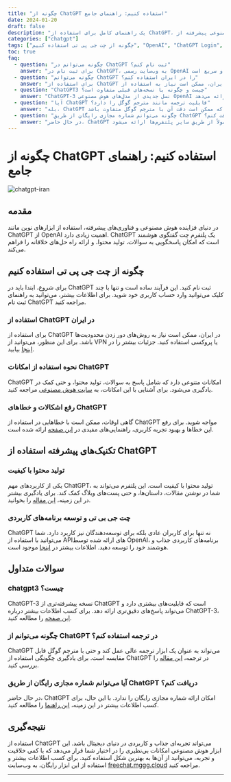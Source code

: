 ```yaml
---
title: "چگونه از ChatGPT استفاده کنیم: راهنمای جامع"
date: 2024-01-20
draft: false
description: "یک راهنمای کامل برای استفاده از ChatGPT، ارائه دهنده هوش مصنوعی پیشرفته از OpenAI، با تمرکز بر نحوه ثبت‌نام، استفاده در ایران، و تکنیک‌های پیشرفته."
categories: ["chatgpt"]
tags: ["چگونه از چت جی پی تی استفاده کنیم", "OpenAI", "ChatGPT Login", "نحوه استفاده از ChatGPT در ایران", "ChatGPT3", "مترجم گوگل", "شماره مجازی رایگان"]
toc: true
faq:
  - question: "چگونه می‌توانم در ChatGPT ثبت نام کنم؟"
    answer: "برای ثبت نام در ChatGPT، به وب‌سایت رسمی OpenAI مراجعه کنید و دستورالعمل‌های ثبت نام را دنبال نمایید. این فرایند ساده و سریع است."
  - question: "چگونه می‌توانم ChatGPT را در ایران استفاده کنم؟"
    answer: "برای استفاده از ChatGPT در ایران، ممکن است نیاز به استفاده از VPN یا سایر روش‌های دور زدن محدودیت‌های اینترنتی باشد. روش‌های مختلفی برای این منظور وجود دارد."
  - question: "ChatGPT3 چیست و چگونه با نسخه‌های قبلی متفاوت است؟"
    answer: "ChatGPT-3 نسل جدیدی از مدل‌های هوش مصنوعی OpenAI است که با دقت و قابلیت‌های بالاتری نسبت به نسخه‌های قبلی، پاسخ‌گویی به سوالات و تولید محتوا را ارائه می‌دهد."
  - question: "آیا ChatGPT قابلیت ترجمه مانند مترجم گوگل را دارد؟"
    answer: "بله، ChatGPT می‌تواند به عنوان یک ابزار ترجمه مورد استفاده قرار گیرد و توانایی ترجمه به زبان‌های مختلف را دارد، هرچند که ممکن است دقت آن با مترجم گوگل متفاوت باشد."
  - question: "چگونه می‌توانم شماره مجازی رایگان از طریق ChatGPT دریافت کنم؟"
    answer: "در حال حاضر، ChatGPT این قابلیت را ندارد که مستقیماً شماره مجازی رایگان ارائه دهد. این نوع خدمات معمولاً از طریق سایر پلتفرم‌ها ارائه می‌شود."
---
```



# چگونه از ChatGPT استفاده کنیم: راهنمای جامع
![chatgpt-iran](/img/chatgpt-iran.png)

## مقدمه
در دنیای فزاینده هوش مصنوعی و فناوری‌های پیشرفته، استفاده از ابزارهای نوین مانند ChatGPT از OpenAI اهمیت زیادی دارد. ChatGPT یک پلتفرم چت گفتگوی هوشمند است که امکان پاسخگویی به سوالات، تولید محتوا، و ارائه راه حل‌های خلاقانه را فراهم می‌کند.

## چگونه از چت جی پی تی استفاده کنیم
برای شروع، ابتدا باید در ChatGPT ثبت نام کنید. این فرآیند ساده است و تنها با چند کلیک می‌توانید وارد حساب کاربری خود شوید. برای اطلاعات بیشتر، می‌توانید به راهنمای ثبت نام ChatGPT مراجعه کنید.

### استفاده از ChatGPT در ایران
برای استفاده از ChatGPT در ایران، ممکن است نیاز به روش‌های دور زدن محدودیت‌ها باشد. برای این منظور، می‌توانید از VPN یا پروکسی استفاده کنید. جزئیات بیشتر را در [اینجا](/en/chatgpt_unblock) بیابید.

### نحوه استفاده از امکانات ChatGPT
ChatGPT امکانات متنوعی دارد که شامل پاسخ به سوالات، تولید محتوا، و حتی کمک در یادگیری می‌شود. برای آشنایی با این امکانات، به [سایت هوش مصنوعی](/en/how-to-sovle-chatgpt-errors) مراجعه کنید.

### رفع اشکالات و خطاهای ChatGPT
گاهی اوقات، ممکن است با خطاهایی در استفاده از ChatGPT مواجه شوید. برای رفع این خطاها و بهبود تجربه کاربری، راهنمایی‌های مفیدی در [این صفحه](/en/chatgpt_1105_error) ارائه شده است.

## تکنیک‌های پیشرفته استفاده از ChatGPT
### تولید محتوا با کیفیت
یکی از کاربردهای مهم ChatGPT، تولید محتوا با کیفیت است. این پلتفرم می‌تواند به شما در نوشتن مقالات، داستان‌ها، و حتی پست‌های وبلاگ کمک کند. برای یادگیری بیشتر در این زمینه، [این مقاله](/en/make_anki_cards) را بخوانید.

### چت جی بی تی و توسعه برنامه‌های کاربردی
ChatGPT نه تنها برای کاربران عادی بلکه برای توسعه‌دهندگان نیز کاربرد دارد. شما می‌توانید با استفاده از API‌های ارائه شده توسط OpenAI، برنامه‌های کاربردی جذاب و هوشمند خود را توسعه دهید. اطلاعات بیشتر در [اینجا](/en/gpts_add_link) موجود است.

## سوالات متداول
### chatgpt3 چیست؟
ChatGPT-3 نسخه پیشرفته‌تری از ChatGPT است که قابلیت‌های بیشتری دارد و می‌تواند پاسخ‌های دقیق‌تری ارائه دهد. برای کسب اطلاعات بیشتر درباره ChatGPT-3، [این صفحه](/en/openai-1106-update) را مطالعه کنید.

### چگونه می‌توانم از ChatGPT در ترجمه استفاده کنم؟
ChatGPT می‌تواند به عنوان یک ابزار ترجمه عالی عمل کند و حتی با مترجم گوگل قابل مقایسه است. برای یادگیری چگونگی استفاده از ChatGPT در ترجمه، [این مقاله](/en/langchain_embedding) را بررسی کنید.

### آیا می‌توانم شماره مجازی رایگان از طریق ChatGPT دریافت کنم؟
در حال حاضر، ChatGPT امکان ارائه شماره مجازی رایگان را ندارد. با این حال، برای کسب اطلاعات بیشتر در این زمینه، [این راهنما](/en/free-https) را مطالعه کنید.

## نتیجه‌گیری
استفاده از ChatGPT می‌تواند تجربه‌ای جذاب و کاربردی در دنیای دیجیتال باشد. این ابزار هوش مصنوعی امکانات بی‌نظیری را در اختیار شما قرار می‌دهد که با کمی خلاقیت و تجربه، می‌توانید از آن‌ها به بهترین شکل استفاده کنید. برای کسب اطلاعات بیشتر و استفاده از این ابزار رایگان، به وب‌سایت [freechat.mggg.cloud](https://freechat.mggg.cloud) مراجعه کنید.

---
